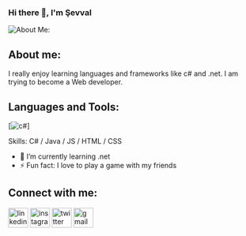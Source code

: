 ### Hi there 👋, I'm Şevval
![About Me:](https://miro.medium.com/max/1800/1*jB76MLZjiNhGSQQvxm7LSQ.gif)

## About me:
I really enjoy learning languages and frameworks like c# and .net. I am trying to become a Web developer.

## Languages and Tools:
[<img src="https://csharp-tutorials.com/" alt="c#" heigh="40">]

Skills: C# / Java / JS / HTML / CSS

- 🌱 I’m currently learning .net 
- ⚡ Fun fact: I love to play a game with my friends 

## Connect with me:
[<img src='https://cdn.jsdelivr.net/npm/simple-icons@3.0.1/icons/linkedin.svg' alt='linkedin' height='40'>](https://www.linkedin.com/in/https://www.linkedin.com/in/sevvalkolemen//)  [<img src='https://cdn.jsdelivr.net/npm/simple-icons@3.0.1/icons/instagram.svg' alt='instagram' height='40'>](https://www.instagram.com/https://www.instagram.com/sevval.kolemen//)  [<img src='https://cdn.jsdelivr.net/npm/simple-icons@3.0.1/icons/twitter.svg' alt='twitter' height='40'>](https://twitter.com/https://twitter.com/sevalkolemen)  [<img src='https://cdn.jsdelivr.net/npm/simple-icons@3.0.1/icons/gmail.svg' alt='gmail' height='40'>](seval.kolemen@gmail.com)  

